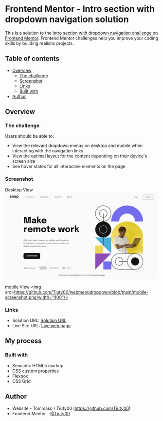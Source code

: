 # Frontend Mentor - Intro section with dropdown navigation solution

This is a solution to the [Intro section with dropdown navigation challenge on Frontend Mentor](https://www.frontendmentor.io/challenges/intro-section-with-dropdown-navigation-ryaPetHE5). Frontend Mentor challenges help you improve your coding skills by building realistic projects. 

## Table of contents

- [Overview](#overview)
  - [The challenge](#the-challenge)
  - [Screenshot](#screenshot)
  - [Links](#links)
  - [Built with](#built-with)
- [Author](#author)


## Overview

### The challenge

Users should be able to:

- View the relevant dropdown menus on desktop and mobile when interacting with the navigation links
- View the optimal layout for the content depending on their device's screen size
- See hover states for all interactive elements on the page

### Screenshot

Desktop View <img src=https://github.com/Tiuty00/webmenudropdown/blob/main/desktop-screenshot.png/>

mobile View <img src=https://github.com/Tiuty00/webmenudropdown/blob/main/mobile-screenshot.png/width="400"/>


### Links

- Solution URL: [Solution URL](https://github.com/Tiuty00/webmenudropdown)
- Live Site URL: [Live web page](https://tiuty00.github.io/webmenudropdown)

## My process

### Built with

- Semantic HTML5 markup
- CSS custom properties
- Flexbox
- CSS Grid


## Author

- Website - Tommaso / Tiuty00 (https://github.com/Tiuty00)
- Frontend Mentor - [@Tiuty00](https://www.frontendmentor.io/profile/Tiuty00)

